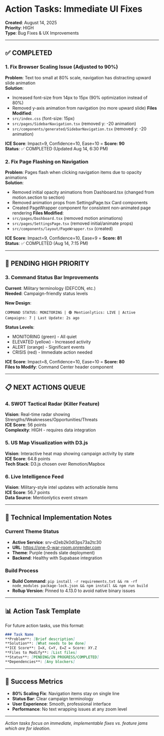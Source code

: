 # Action Tasks: Immediate UI Fixes

**Created**: August 14, 2025  
**Priority**: HIGH  
**Type**: Bug Fixes & UX Improvements

---

## ✅ COMPLETED

### 1. Fix Browser Scaling Issue (Adjusted to 90%)
**Problem**: Text too small at 80% scale, navigation has distracting upward slide animation  
**Solution**: 
- Increased font-size from 14px to 15px (90% optimization instead of 80%)
- Removed y-axis animation from navigation (no more upward slide)
**Files Modified**: 
- `src/index.css` (font-size: 15px)
- `src/pages/SidebarNavigation.tsx` (removed y: -20 animation)
- `src/components/generated/SidebarNavigation.tsx` (removed y: -20 animation)

**ICE Score**: Impact=9, Confidence=10, Ease=10 = **Score: 90**  
**Status**: ✅ COMPLETED (Updated Aug 14, 6:30 PM)

### 2. Fix Page Flashing on Navigation
**Problem**: Pages flash when clicking navigation items due to opacity animations  
**Solution**: 
- Removed initial opacity animations from Dashboard.tsx (changed from motion.section to section)
- Removed animation props from SettingsPage.tsx Card components
- Created PageWrapper component for consistent non-animated page rendering
**Files Modified**: 
- `src/pages/Dashboard.tsx` (removed motion animations)
- `src/pages/SettingsPage.tsx` (removed initial/animate props)
- `src/components/layout/PageWrapper.tsx` (created)

**ICE Score**: Impact=9, Confidence=10, Ease=9 = **Score: 81**  
**Status**: ✅ COMPLETED (Aug 14, 7:15 PM)

---

## 🚀 PENDING HIGH PRIORITY

### 3. Command Status Bar Improvements
**Current**: Military terminology (DEFCON, etc.)  
**Needed**: Campaign-friendly status levels  

**New Design**:
```
COMMAND STATUS: MONITORING | 🟢 Mentionlytics: LIVE | Active Campaigns: 7 | Last Update: 2s ago
```

**Status Levels**:
- MONITORING (green) - All quiet
- ELEVATED (yellow) - Increased activity  
- ALERT (orange) - Significant events
- CRISIS (red) - Immediate action needed

**ICE Score**: Impact=8, Confidence=10, Ease=10 = **Score: 80**  
**Files to Modify**: Command Center header component

---

## 📋 NEXT ACTIONS QUEUE

### 4. SWOT Tactical Radar (Killer Feature)
**Vision**: Real-time radar showing Strengths/Weaknesses/Opportunities/Threats  
**ICE Score**: 56 points  
**Complexity**: HIGH - requires data integration

### 5. US Map Visualization with D3.js
**Vision**: Interactive heat map showing campaign activity by state  
**ICE Score**: 64.8 points  
**Tech Stack**: D3.js chosen over Remotion/Mapbox

### 6. Live Intelligence Feed
**Vision**: Military-style intel updates with actionable items  
**ICE Score**: 56.7 points  
**Data Source**: Mentionlytics event stream

---

## 🔧 Technical Implementation Notes

### Current Theme Status
- **Active Service**: srv-d2eb2k0dl3ps73a2tc30
- **URL**: https://one-0-war-room.onrender.com  
- **Theme**: Purple (needs slate deployment)
- **Backend**: Healthy with Supabase integration

### Build Process
- **Build Command**: `pip install -r requirements.txt && rm -rf node_modules package-lock.json && npm install && npm run build`
- **Rollup Version**: Pinned to 4.13.0 to avoid native binary issues

---

## 📊 Action Task Template

For future action tasks, use this format:

```markdown
### Task Name
**Problem**: [Brief description]
**Solution**: [What needs to be done]
**ICE Score**: I=X, C=Y, E=Z = Score: XY.Z
**Files to Modify**: [List files]
**Status**: [PENDING/IN PROGRESS/COMPLETED]
**Dependencies**: [Any blockers]
```

---

## 🎯 Success Metrics

- **80% Scaling Fix**: Navigation items stay on single line
- **Status Bar**: Clear campaign terminology
- **User Experience**: Smooth, professional interface
- **Performance**: No text wrapping issues at any zoom level

---

*Action tasks focus on immediate, implementable fixes vs. feature jams which are for ideation.*